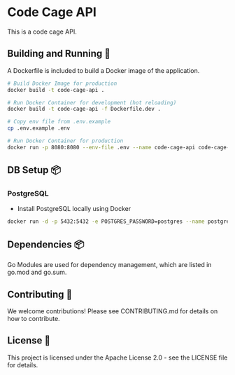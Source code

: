 # Code Cage API

This is a code cage API.

## Building and Running 🚀

A Dockerfile is included to build a Docker image of the application.

```bash
# Build Docker Image for production
docker build -t code-cage-api .

# Run Docker Container for development (hot reloading)
docker build -t code-cage-api -f Dockerfile.dev .

# Copy env file from .env.example
cp .env.example .env

# Run Docker Container for production
docker run -p 8080:8080 --env-file .env --name code-cage-api code-cage-api
```

## DB Setup 📦

### PostgreSQL

- Install PostgreSQL locally using Docker

```bash
docker run -d -p 5432:5432 -e POSTGRES_PASSWORD=postgres --name postgres postgres
```

## Dependencies 📦

Go Modules are used for dependency management, which are listed in go.mod and go.sum.

## Contributing 🤝

We welcome contributions! Please see CONTRIBUTING.md for details on how to contribute.

## License 📄

This project is licensed under the Apache License 2.0 - see the LICENSE file for details.
